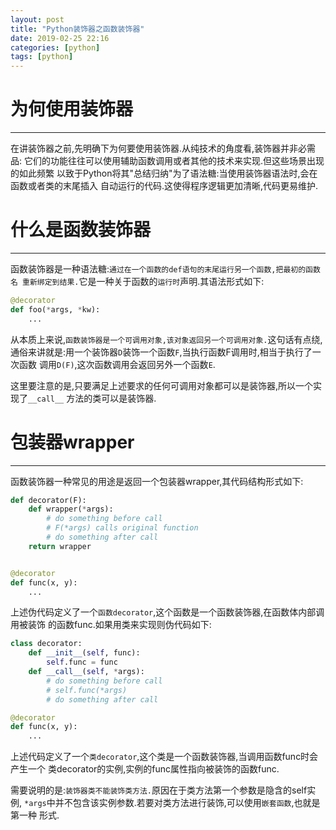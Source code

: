 ```yaml
---
layout: post
title: "Python装饰器之函数装饰器"
date: 2019-02-25 22:16
categories: [python]
tags: [python]
---
```


# 为何使用装饰器
---
在讲装饰器之前,先明确下为何要使用装饰器.从纯技术的角度看,装饰器并非必需品:
它们的功能往往可以使用辅助函数调用或者其他的技术来实现.但这些场景出现的如此频繁
以致于Python将其"总结归纳"为了语法糖:当使用装饰器语法时,会在函数或者类的末尾插入
自动运行的代码.这使得程序逻辑更加清晰,代码更易维护.


# 什么是函数装饰器
---
函数装饰器是一种语法糖:`通过在一个函数的def语句的末尾运行另一个函数,把最初的函数名
重新绑定到结果.`它是一种关于函数的`运行时`声明.其语法形式如下:
```python
@decorator
def foo(*args, *kw):
    ...
```
从本质上来说,`函数装饰器是一个可调用对象,该对象返回另一个可调用对象.`这句话有点绕,
通俗来讲就是:用一个装饰器`D`装饰一个函数`F`,当执行函数F调用时,相当于执行了一次函数
调用`D(F)`,这次函数调用会返回另外一个函数`E`.

这里要注意的是,只要满足上述要求的任何可调用对象都可以是装饰器,所以一个实现了`__call__`
方法的类可以是装饰器.

# 包装器wrapper
---
函数装饰器一种常见的用途是返回一个包装器wrapper,其代码结构形式如下:
```python
def decorator(F):
    def wrapper(*args):
        # do something before call
        # F(*args) calls original function
        # do something after call
    return wrapper


@decorator
def func(x, y):
    ...

```
上述伪代码定义了一个`函数decorator`,这个函数是一个函数装饰器,在函数体内部调用被装饰
的函数func.如果用类来实现则伪代码如下:
```python
class decorator:
    def __init__(self, func):
        self.func = func
    def __call__(self, *args):
        # do something before call
        # self.func(*args)
        # do something after call

@decorator
def func(x, y):
    ...

```
上述代码定义了一个`类decorator`,这个类是一个函数装饰器,当调用函数func时会产生一个
类decorator的实例,实例的func属性指向被装饰的函数func.

需要说明的是:`装饰器类不能装饰类方法.`原因在于类方法第一个参数是隐含的self实例,
`*args`中并不包含该实例参数.若要对类方法进行装饰,可以使用`嵌套函数`,也就是第一种
形式.
